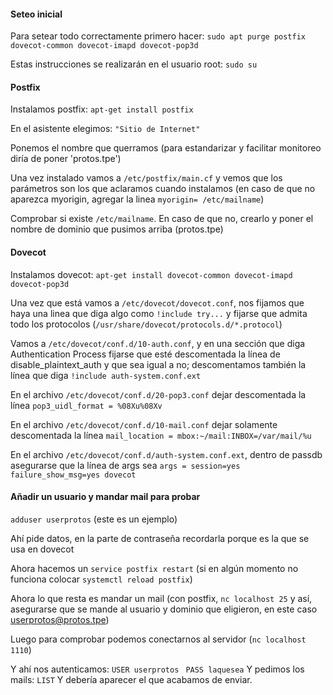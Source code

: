 #### Seteo inicial
Para setear todo correctamente primero hacer: 
`sudo apt purge postfix dovecot-common dovecot-imapd dovecot-pop3d`

Estas instrucciones se realizarán en el usuario root:
`sudo su`

#### Postfix

Instalamos postfix:
`apt-get install postfix`

En el asistente elegimos:
`"Sitio de Internet"`

Ponemos el nombre que querramos (para estandarizar y facilitar monitoreo diría de poner 'protos.tpe')

Una vez instalado vamos a `/etc/postfix/main.cf` y vemos que los parámetros son los que aclaramos cuando instalamos (en caso de que no aparezca myorigin, agregar la linea `myorigin= /etc/mailname`)

Comprobar si existe `/etc/mailname`. En caso de que no, crearlo y poner el nombre de dominio que pusimos arriba (protos.tpe)

#### Dovecot

Instalamos dovecot:
`apt-get install dovecot-common dovecot-imapd dovecot-pop3d`

Una vez que está vamos a `/etc/dovecot/dovecot.conf`, nos fijamos que haya una linea que diga algo como `!include try...` y fijarse que admita todo los protocolos (`/usr/share/dovecot/protocols.d/*.protocol`)

Vamos a `/etc/dovecot/conf.d/10-auth.conf`, y en una sección que diga Authentication Process fijarse que esté descomentada la línea de disable_plaintext_auth y que sea igual a no; descomentamos también la línea que diga `!include auth-system.conf.ext`

En el archivo `/etc/dovecot/conf.d/20-pop3.conf` dejar descomentada la línea `pop3_uidl_format = %08Xu%08Xv`

En el archivo `/etc/dovecot/conf.d/10-mail.conf` dejar solamente descomentada la línea `mail_location = mbox:~/mail:INBOX=/var/mail/%u`

En el archivo `/etc/dovecot/conf.d/auth-system.conf.ext`, dentro de passdb asegurarse que la línea de args sea `args = session=yes failure_show_msg=yes dovecot`

#### Añadir un usuario y mandar mail para probar

`adduser userprotos` (este es un ejemplo)

Ahí pide datos, en la parte de contraseña recordarla porque es la que se usa en dovecot

Ahora hacemos un `service postfix restart` (si en algún momento no funciona colocar `systemctl reload postfix`)

Ahora lo que resta es mandar un mail (con postfix, `nc localhost 25` y así, asegurarse que se mande al usuario y dominio que eligieron, en este caso userprotos@protos.tpe)

Luego para comprobar podemos conectarnos al servidor (`nc localhost 1110`)

Y ahí nos autenticamos:
`USER userprotos `
`PASS laquesea`
Y pedimos los mails: 
`LIST`
Y debería aparecer el que acabamos de enviar.